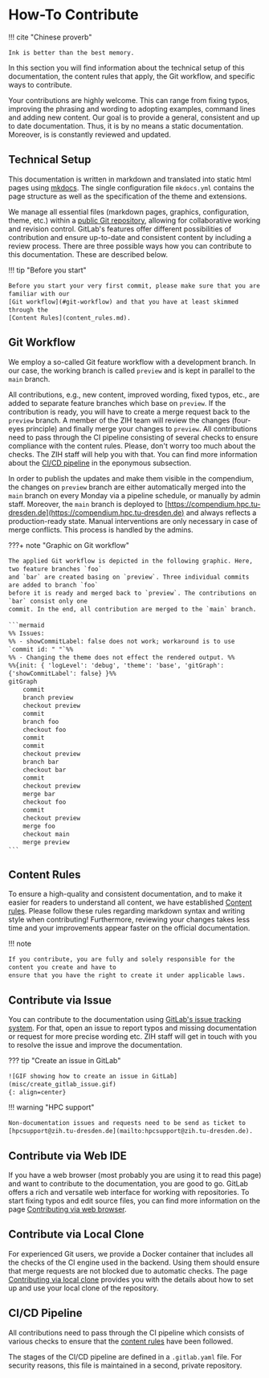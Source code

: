 # How-To Contribute

!!! cite "Chinese proverb"

    Ink is better than the best memory.

In this section you will find information about the technical setup of this documentation, the
content rules that apply, the Git workflow, and specific ways to contribute.

Your contributions are highly welcome. This can range from fixing typos, improving the phrasing and
wording to adopting examples, command lines and adding new content. Our goal is to provide a
general, consistent and up to date documentation. Thus, it is by no means a static documentation.
Moreover, is is constantly reviewed and updated.

## Technical Setup

This documentation is written in markdown and translated into static html pages using
[mkdocs](https://www.mkdocs.org/). The single configuration file `mkdocs.yml` contains the page
structure as well as the specification of the theme and extensions.

We manage all essential files (markdown pages, graphics, configuration, theme, etc.) within a
[public Git repository](https://gitlab.hrz.tu-chemnitz.de/zih/hpcsupport/hpc-compendium),
allowing for collaborative working and revision control. GitLab's features offer different
possibilities of contribution and ensure up-to-date and consistent content by including a review
process. There are three possible ways how you can contribute to this documentation.
These are described below.

!!! tip "Before you start"

    Before you start your very first commit, please make sure that you are familiar with our
    [Git workflow](#git-workflow) and that you have at least skimmed through the
    [Content Rules](content_rules.md).

## Git Workflow

We employ a so-called Git feature workflow with a development branch. In our case, the working branch
is called `preview` and is kept in parallel to the `main` branch.

All contributions, e.g., new content, improved wording, fixed typos, etc., are added to separate
feature branches which base on `preview`. If the contribution is ready, you will have to create a
merge request back to the `preview` branch. A member of the ZIH team will review the changes
(four-eyes principle) and finally merge your changes to `preview`. All contributions need to pass
through the CI pipeline consisting of several checks to ensure compliance with the content rules.
Please, don't worry too much about the checks. The ZIH staff will help you with that. You can find
more information about the [CI/CD pipeline](cicd-pipeline) in the eponymous subsection.

In order to publish the updates and make them visible in the compendium,
the changes on `preview` branch are either automatically merged into the `main` branch on every
Monday via a pipeline schedule, or manually by admin staff. Moreover, the `main` branch is deployed
to [https://compendium.hpc.tu-dresden.de](https://compendium.hpc.tu-dresden.de) and always reflects
a production-ready state. Manual interventions are only necessary in case of merge conflicts.
This process is handled by the admins.

???+ note "Graphic on Git workflow"

    The applied Git workflow is depicted in the following graphic. Here, two feature branches `foo`
    and `bar` are created basing on `preview`. Three individual commits are added to branch `foo`
    before it is ready and merged back to `preview`. The contributions on `bar` consist only one
    commit. In the end, all contribution are merged to the `main` branch.

    ```mermaid
    %% Issues:
    %% - showCommitLabel: false does not work; workaround is to use `commit id: " "`%%
    %% - Changing the theme does not effect the rendered output. %%
    %%{init: { 'logLevel': 'debug', 'theme': 'base', 'gitGraph': {'showCommitLabel': false} }%%
    gitGraph
        commit
        branch preview
        checkout preview
        commit
        branch foo
        checkout foo
        commit
        commit
        checkout preview
        branch bar
        checkout bar
        commit
        checkout preview
        merge bar
        checkout foo
        commit
        checkout preview
        merge foo
        checkout main
        merge preview
    ```

## Content Rules

To ensure a high-quality and consistent documentation, and to make it easier for readers to
understand all content, we have established [Content rules](content_rules.md). Please follow
these rules regarding markdown syntax and writing style when contributing! Furthermore, reviewing
your changes takes less time and your improvements appear faster on the official documentation.

!!! note

    If you contribute, you are fully and solely responsible for the content you create and have to
    ensure that you have the right to create it under applicable laws.

## Contribute via Issue

You can contribute to the documentation using
[GitLab's issue tracking system](https://gitlab.hrz.tu-chemnitz.de/zih/hpcsupport/hpc-compendium/-/issues).
For that, open an issue to report typos and missing documentation or request for more precise
wording etc. ZIH staff will get in touch with you to resolve the issue and improve the
documentation.

??? tip "Create an issue in GitLab"

    ![GIF showing how to create an issue in GitLab](misc/create_gitlab_issue.gif)
    {: align=center}

!!! warning "HPC support"

    Non-documentation issues and requests need to be send as ticket to
    [hpcsupport@zih.tu-dresden.de](mailto:hpcsupport@zih.tu-dresden.de).

## Contribute via Web IDE

If you have a web browser (most probably you are using it to read this page) and want to contribute
to the documentation, you are good to go. GitLab offers a rich and versatile web interface for
working with repositories. To start fixing typos and edit source files, you can find more
information on the page [Contributing via web browser](contribute_browser.md).

## Contribute via Local Clone

For experienced Git users, we provide a Docker container that includes all the checks of the CI
engine used in the backend. Using them should ensure that merge requests are not blocked due to
automatic checks.  The page [Contributing via local clone](contribute_container.md) provides you
with the details about how to set up and use your local clone of the repository.

## CI/CD Pipeline

All contributions need to pass through the CI pipeline which consists of various checks to ensure
that the [content rules](content_rules.md) have been followed.

The stages of the CI/CD pipeline are defined in a `.gitlab.yaml` file. For security reasons, this
file is maintained in a second, private repository.
